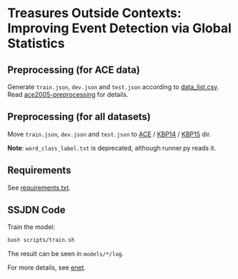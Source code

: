 # Treasures Outside Contexts: Improving Event Detection via Global Statistics

## Preprocessing (for ACE data)

Generate `train.json`, `dev.json` and `test.json` according to [data_list.csv](./data_list.csv). Read  [ace2005-preprocessing](https://github.com/nlpcl-lab/ace2005-preprocessing) for details.

## Preprocessing (for all datasets)

Move `train.json`, `dev.json` and `test.json` to [ACE](./ACE) / [KBP14](./KBP14) / [KBP15](./KBP15) dir.

**Note**: `word_class_label.txt` is deprecated, although runner.py reads it.

## Requirements

See [requirements.txt](./requirements.txt).

## SSJDN Code

Train the model:

~~~bash
bash scripts/train.sh
~~~

The result can be seen in `models/*/log`.

For more details, see [enet](./enet).